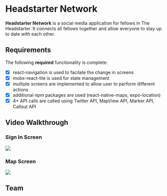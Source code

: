 # Headstarter Network

**Headstarter Network** is a social media application for fellows in The Headstarter. It connects all fellows together and allow everyone to stay up to date with each other.


## Requirements

The following **required** functionality is complete:

* [X] react-navigation is used to facilate the change in screens
* [X] mobx-react-lite is used for state management
* [X] multiple screens are implemented to allow user to perform different actions
* [X] additional npm packages are used (react-native-maps, expo-location)
* [X] 4+ API calls are called using Twitter API, MapView API, Marker API, Callout API

## Video Walkthrough

### Sign In Screen
![](https://i.imgur.com/TiszUIE.gif)

### Map Screen
![](https://i.imgur.com/T1Tuo57.gif)

## Team



